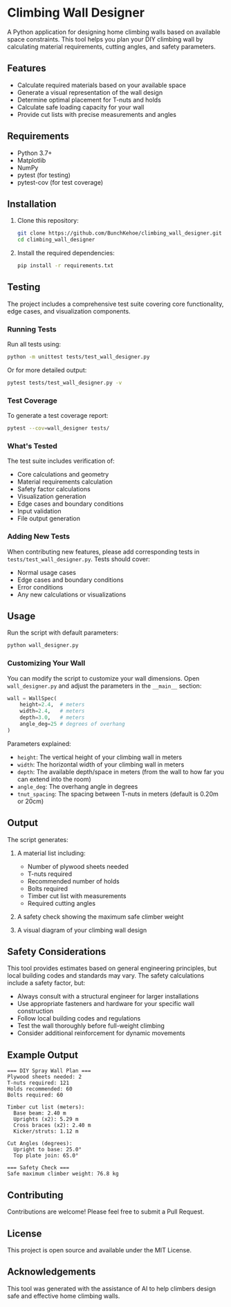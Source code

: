 # Climbing Wall Designer

A Python application for designing home climbing walls based on available space constraints. This tool helps you plan your DIY climbing wall by calculating material requirements, cutting angles, and safety parameters.

## Features

- Calculate required materials based on your available space
- Generate a visual representation of the wall design
- Determine optimal placement for T-nuts and holds
- Calculate safe loading capacity for your wall
- Provide cut lists with precise measurements and angles

## Requirements

- Python 3.7+
- Matplotlib
- NumPy
- pytest (for testing)
- pytest-cov (for test coverage)

## Installation

1. Clone this repository:
   ```bash
   git clone https://github.com/BunchKehoe/climbing_wall_designer.git
   cd climbing_wall_designer
   ```

2. Install the required dependencies:
   ```bash
   pip install -r requirements.txt
   ```

## Testing

The project includes a comprehensive test suite covering core functionality, edge cases, and visualization components.

### Running Tests

Run all tests using:
```bash
python -m unittest tests/test_wall_designer.py
```

Or for more detailed output:
```bash
pytest tests/test_wall_designer.py -v
```

### Test Coverage

To generate a test coverage report:
```bash
pytest --cov=wall_designer tests/
```

### What's Tested

The test suite includes verification of:
- Core calculations and geometry
- Material requirements calculation
- Safety factor calculations
- Visualization generation
- Edge cases and boundary conditions
- Input validation
- File output generation

### Adding New Tests

When contributing new features, please add corresponding tests in `tests/test_wall_designer.py`. Tests should cover:
- Normal usage cases
- Edge cases and boundary conditions
- Error conditions
- Any new calculations or visualizations

## Usage

Run the script with default parameters:

```bash
python wall_designer.py
```

### Customizing Your Wall

You can modify the script to customize your wall dimensions. Open `wall_designer.py` and adjust the parameters in the `__main__` section:

```python
wall = WallSpec(
    height=2.4,  # meters
    width=2.4,   # meters
    depth=3.0,   # meters
    angle_deg=25 # degrees of overhang
)
```

Parameters explained:
- `height`: The vertical height of your climbing wall in meters
- `width`: The horizontal width of your climbing wall in meters
- `depth`: The available depth/space in meters (from the wall to how far you can extend into the room)
- `angle_deg`: The overhang angle in degrees
- `tnut_spacing`: The spacing between T-nuts in meters (default is 0.20m or 20cm)

## Output

The script generates:

1. A material list including:
   - Number of plywood sheets needed
   - T-nuts required
   - Recommended number of holds
   - Bolts required
   - Timber cut list with measurements
   - Required cutting angles

2. A safety check showing the maximum safe climber weight

3. A visual diagram of your climbing wall design

## Safety Considerations

This tool provides estimates based on general engineering principles, but local building codes and standards may vary. The safety calculations include a safety factor, but:

- Always consult with a structural engineer for larger installations
- Use appropriate fasteners and hardware for your specific wall construction
- Follow local building codes and regulations
- Test the wall thoroughly before full-weight climbing
- Consider additional reinforcement for dynamic movements

## Example Output

```
=== DIY Spray Wall Plan ===
Plywood sheets needed: 2
T-nuts required: 121
Holds recommended: 60
Bolts required: 60

Timber cut list (meters):
  Base beam: 2.40 m
  Uprights (x2): 5.29 m
  Cross braces (x2): 2.40 m
  Kicker/struts: 1.12 m

Cut Angles (degrees):
  Upright to base: 25.0°
  Top plate join: 65.0°

=== Safety Check ===
Safe maximum climber weight: 76.8 kg
```

## Contributing

Contributions are welcome! Please feel free to submit a Pull Request.

## License

This project is open source and available under the MIT License.

## Acknowledgements

This tool was generated with the assistance of AI to help climbers design safe and effective home climbing walls.
